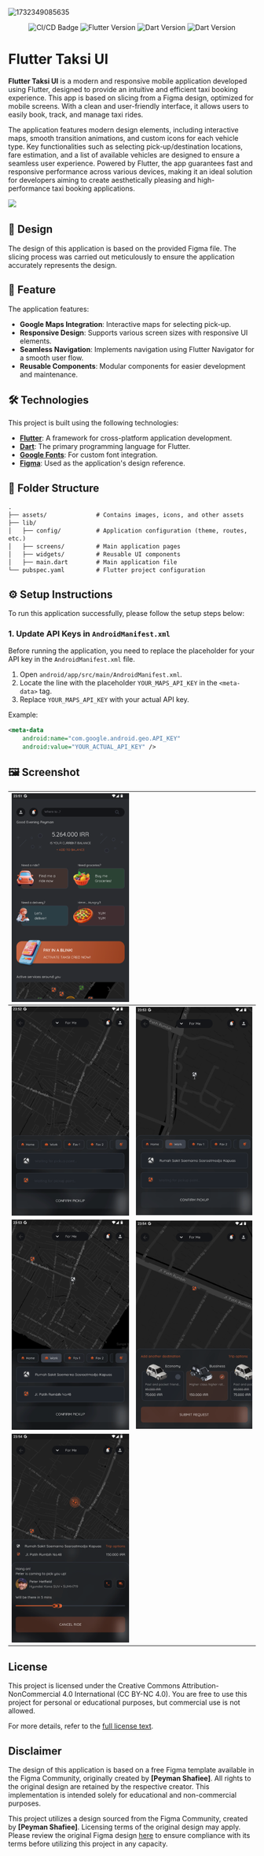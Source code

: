 ![1732349085635](image/README/Thumbnail.png)

<p align="center">
    <img src="https://github.com/sh4dowByte/flutter_ui_taksi/actions/workflows/main.yaml/badge.svg?branch=release" alt="CI/CD Badge" style="max-width: 100%;">
    <img src="https://badgen.net/badge/Flutter/3.19.3/blue" alt="Flutter Version" style="max-width: 100%;">
    <img src="https://badgen.net/badge/Dart/3.3.1/blue" alt="Dart Version" style="max-width: 100%;">
    <img src="https://img.shields.io/badge/License-CC%20BY--NC%204.0-lightgrey.svg" alt="Dart Version" style="max-width: 100%;">

</p>

# Flutter Taksi UI

**Flutter Taksi UI** is a modern and responsive mobile application developed using Flutter, designed to provide an intuitive and efficient taxi booking experience. This app is based on slicing from a Figma design, optimized for mobile screens. With a clean and user-friendly interface, it allows users to easily book, track, and manage taxi rides.

The application features modern design elements, including interactive maps, smooth transition animations, and custom icons for each vehicle type. Key functionalities such as selecting pick-up/destination locations, fare estimation, and a list of available vehicles are designed to ensure a seamless user experience. Powered by Flutter, the app guarantees fast and responsive performance across various devices, making it an ideal solution for developers aiming to create aesthetically pleasing and high-performance taxi booking applications.

<a href="https://github.com/sh4dowByte/flutter_ui_taksi/releases/download/v1.0.0%2B1-3/app-release.apk">
    <img src="https://playerzon.com/asset/download.png" width="200" data-canonical-src="https://playerzon.com/asset/download.png" style="max-width: 100%;">
</a>

## 🎨 Design

The design of this application is based on the provided Figma file. The slicing process was carried out meticulously to ensure the application accurately represents the design.

## 🚀 Feature

The application features:

- **Google Maps Integration**: Interactive maps for selecting pick-up.
- **Responsive Design**: Supports various screen sizes with responsive UI elements.
- **Seamless Navigation**: Implements navigation using Flutter Navigator for a smooth user flow.
- **Reusable Components**: Modular components for easier development and maintenance.

## 🛠️ Technologies

This project is built using the following technologies:

- **[Flutter](https://flutter.dev/)**: A framework for cross-platform application development.
- **[Dart](https://dart.dev/)**: The primary programming language for Flutter.
- **[Google Fonts](https://fonts.google.com/)**: For custom font integration.
- **[Figma](https://www.figma.com/)**: Used as the application's design reference.

## 📂 Folder Structure

```plaintext
.
├── assets/              # Contains images, icons, and other assets  
├── lib/  
│   ├── config/          # Application configuration (theme, routes, etc.)  
│   ├── screens/         # Main application pages  
│   ├── widgets/         # Reusable UI components  
│   ├── main.dart        # Main application file  
└── pubspec.yaml         # Flutter project configuration  
```

## ⚙️ Setup Instructions

To run this application successfully, please follow the setup steps below:

### 1. Update API Keys in `AndroidManifest.xml`

Before running the application, you need to replace the placeholder for your API key in the `AndroidManifest.xml` file.

1. Open `android/app/src/main/AndroidManifest.xml`.
2. Locate the line with the placeholder `YOUR_MAPS_API_KEY` in the `<meta-data>` tag.
3. Replace `YOUR_MAPS_API_KEY` with your actual API key.

Example:

```xml
<meta-data
    android:name="com.google.android.geo.API_KEY"
    android:value="YOUR_ACTUAL_API_KEY" />
```

## 🖼️ Screenshot

| ![1733104646007](image/README/1733104646007.png) |                                                |
| ---------------------------------------------- | ---------------------------------------------- |
| ![1733104679796](image/README/1733104679796.png) | ![1733104729341](image/README/1733104729341.png) |
| ![1733104764204](image/README/1733104764204.png) | ![1733104803940](image/README/1733104803940.png) |
| ![1733104849994](image/README/1733104849994.png) |                                                |

## License

This project is licensed under the Creative Commons Attribution-NonCommercial 4.0 International (CC BY-NC 4.0).
You are free to use this project for personal or educational purposes, but commercial use is not allowed.

For more details, refer to the [full license text](LICENSE).

## Disclaimer

The design of this application is based on a free Figma template available in the Figma Community, originally created by **[Peyman Shafiee]**. All rights to the original design are retained by the respective creator. This implementation is intended solely for educational and non-commercial purposes.

This project utilizes a design sourced from the Figma Community, created by **[Peyman Shafiee]**. Licensing terms of the original design may apply. Please review the original Figma design [here](https://www.figma.com/community/file/1356907148776412863) to ensure compliance with its terms before utilizing this project in any capacity.
